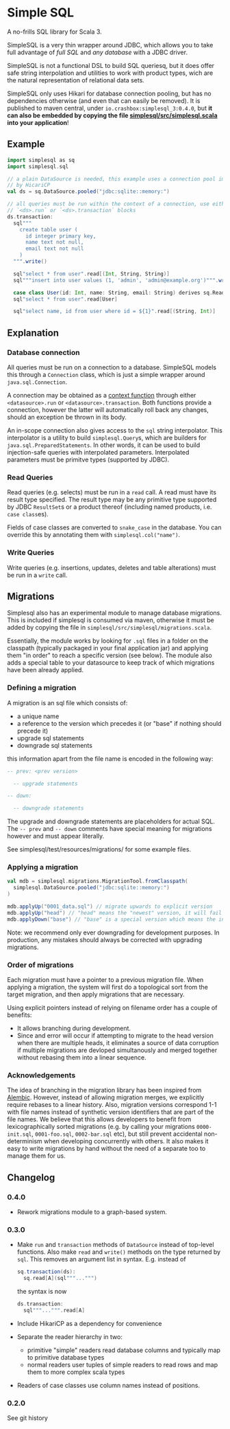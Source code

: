 # Simple SQL

A no-frills SQL library for Scala 3.

SimpleSQL is a very thin wrapper around JDBC, which allows you to take full
advantage of *full SQL* and *any database* with a JDBC driver.

SimpleSQL is not a functional DSL to build SQL queriesq, but it does offer safe
string interpolation and utilities to work with product types, wich are the
natural representation of relational data sets.

SimpleSQL only uses Hikari for database connection pooling, but has no
dependencies otherwise (and even that can easily be removed). It is published to
maven central, under `io.crashbox:simplesql_3:0.4.0`, but **it can also be embedded by
copying the file
[simplesql/src/simplesql.scala](https://raw.githubusercontent.com/jodersky/simplesql/master/simplesql/src/simplesql.scala)
into your application**!

## Example

```scala
import simplesql as sq
import simplesql.sql

// a plain DataSource is needed, this example uses a connection pool implemented
// by HicariCP
val ds = sq.DataSource.pooled("jdbc:sqlite::memory:")

// all queries must be run within the context of a connection, use either
// `<ds>.run` or `<ds>.transaction` blocks
ds.transaction:
  sql"""
    create table user (
      id integer primary key,
      name text not null,
      email text not null
    )
  """.write()

  sql"select * from user".read[(Int, String, String)]
  sql"""insert into user values (1, 'admin', 'admin@example.org')""".write()

  case class User(id: Int, name: String, email: String) derives sq.Reader
  sql"select * from user".read[User]

  sql"select name, id from user where id = ${1}".read[(String, Int)]
```

## Explanation

### Database connection

All queries must be run on a connection to a database. SimpleSQL models this
through a `Connection` class, which is just a simple wrapper around
`java.sql.Connection`.

A connection may be obtained as a [context
function](https://dotty.epfl.ch/docs/reference/contextual/context-functions.html)
through either `<datasource>.run` or `<datasource>.transaction`. Both functions
provide a connection, however the latter will automatically roll back any
changes, should an exception be thrown in its body.

An in-scope connection also gives access to the `sql` string interpolator. This
interpolator is a utility to build `simplesql.Query`s, which are builders for
`java.sql.PreparedStatements`. In other words, it can be used to build
injection-safe queries with interpolated parameters. Interpolated parameters
must be primitve types (supported by JDBC).

### Read Queries

Read queries (e.g. selects) must be run in a `read` call. A read must have its
result type specified. The result type may be any primitive type supported by
JDBC `ResultSet`s or a product thereof (including named products, i.e. `case
class`es).

Fields of case classes are converted to `snake_case` in the database. You can
override this by annotating them with `simplesql.col("name")`.

### Write Queries

Write queries (e.g. insertions, updates, deletes and table alterations) must be
run in a `write` call.

## Migrations

Simplesql also has an experimental module to manage database migrations. This is
included if simplesql is consumed via maven, otherwise it must be added by
copying the file in `simplesql/src/simplesql/migrations.scala`.

Essentially, the module works by looking for `.sql` files in a folder on the
classpath (typically packaged in your final application jar) and applying them
"in order" to reach a specific version (see below). The module also adds a
special table to your datasource to keep track of which migrations have been
already applied.

### Defining a migration

A migration is an sql file which consists of:

- a unique name
- a reference to the version which precedes it (or "base" if nothing should precede it)
- upgrade sql statements
- downgrade sql statements

this information apart from the file name is encoded in the following way:

```sql
-- prev: <prev version>

  -- upgrade statements

-- down:

  -- downgrade statements
```

The upgrade and downgrade statements are placeholders for actual SQL. The `--
prev` and `-- down` comments have special meaning for migrations however and
must appear literally.

See simplesql/test/resources/migrations/ for some example files.

### Applying a migration

```scala
val mdb = simplesql.migrations.MigrationTool.fromClasspath(
  simplesql.DataSource.pooled("jdbc:sqlite::memory:")
)

mdb.applyUp("0001_data.sql") // migrate upwards to explicit version
mdb.applyUp("head") // "head" means the "newest" version, it will fail if there are multiple newest versions
mdb.applyDown("base") // "base" is a special version which means the initial version before any migration was ever applied
```

Note: we recommend only ever downgrading for development purposes. In
production, any mistakes should always be corrected with upgrading migrations.

### Order of migrations

Each migration must have a pointer to a previous migration file. When applying a
migration, the system will first do a topological sort from the target
migration, and then apply migrations that are necessary.

Using explicit pointers instead of relying on filename order has a couple of
benefits:

- It allows branching during development.
- Since and error will occur if attempting to migrate to the head version when
  there are multiple heads, it eliminates a source of data corruption if multiple
  migrations are devloped simultanously and merged together without rebasing
  them into a linear sequence.

### Acknowledgements

The idea of branching in the migration library has been inspired from
[Alembic](https://alembic.sqlalchemy.org/en/latest/). However, instead of
allowing migration merges, we explicitly require rebases to a linear history.
Also, migration versions correspond 1-1 with file names instead of synthetic
version identifiers that are part of the file names. We believe that this allows
developers to benefit from lexicographically sorted migrations (e.g. by calling
your migrations `0000-init.sql`, `0001-foo.sql`, `0002-bar.sql` etc), but still
prevent accidental non-determinism when developing concurrently with others. It
also makes it easy to write migrations by hand without the need of a separate
too to manage them for us.

## Changelog

### 0.4.0

- Rework migrations module to a graph-based system.

### 0.3.0

- Make `run` and `transaction` methods of `DataSource` instead of top-level
  functions. Also make `read` and `write()` methods on the type returned by `sql`.
  This removes an argument list in syntax. E.g. instead of

  ```scala
  sq.transaction(ds):
    sq.read[A](sql"""...""")
  ```

  the syntax is now

  ```scala
  ds.transaction:
    sql"""...""".read[A]
  ```

- Include HikariCP as a dependency for convenience

- Separate the reader hierarchy in two:

  - primitive "simple" readers read database columns and typically map to
    primitive database types
  - normal readers user tuples of simple readers to read rows and map them to
    more complex scala types

- Readers of case classes use column names instead of positions.

### 0.2.0

See git history
